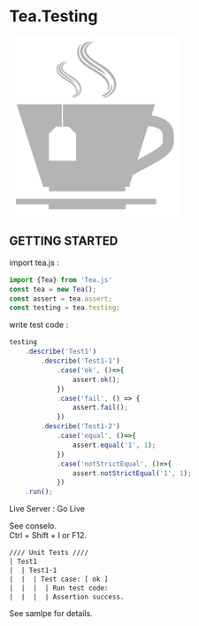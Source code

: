 # Tea.Testing

![Tea.Testing](https://github.com/kurozato/Tea.Testing/blob/main/icon/icon.png "Tea.Testing")


## GETTING STARTED 

import tea.js :
```js
import {Tea} from 'Tea.js'
const tea = new Tea();
const assert = tea.assert;
const testing = tea.testing;
```

write test code :
```js
testing
    .describe('Test1')
        .describe('Test1-1')
            .case('ok', ()=>{
                assert.ok();
            })
            .case('fail', () => {
                assert.fail();
            })
        .describe('Test1-2')
            .case('equal', ()=>{
                assert.equal('1', 1);
            })
            .case('notStrictEqual', ()=>{
                assert.notStrictEqual('1', 1);
            })
    .run();
```
Live Server : Go Live

See conselo.   
Ctrl + Shift + I or F12.   

```
//// Unit Tests ////
| Test1
|  | Test1-1
|  |  | Test case: [ ok ]
|  |  |  | Run test code:
|  |  |  | Assertion success.
```

See samlpe for details.

